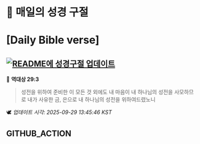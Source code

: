 # 🙏 매일의 성경 구절
# [Daily Bible verse]
## [![README에 성경구절 업데이트](https://github.com/DONGSUKA/first_test/actions/workflows/update-readme-bible.yml/badge.svg)](https://github.com/DONGSUKA/first_test/actions/workflows/update-readme-bible.yml)
<!-- START_BIBLE_VERSE -->
📖 **역대상 29:3**
> 성전을 위하여 준비한 이 모든 것 외에도 내 마음이 내 하나님의 성전을 사모하므로 내가 사유한 금, 은으로 내 하나님의 성전을 위하여드렸노니

🕊️ _업데이트 시각: 2025-09-29 13:45:46 KST_
  <!-- END_BIBLE_VERSE -->
## GITHUB_ACTION
